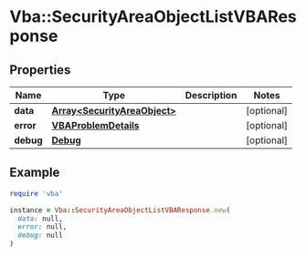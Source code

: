 # Vba::SecurityAreaObjectListVBAResponse

## Properties

| Name | Type | Description | Notes |
| ---- | ---- | ----------- | ----- |
| **data** | [**Array&lt;SecurityAreaObject&gt;**](SecurityAreaObject.md) |  | [optional] |
| **error** | [**VBAProblemDetails**](VBAProblemDetails.md) |  | [optional] |
| **debug** | [**Debug**](Debug.md) |  | [optional] |

## Example

```ruby
require 'vba'

instance = Vba::SecurityAreaObjectListVBAResponse.new(
  data: null,
  error: null,
  debug: null
)
```

